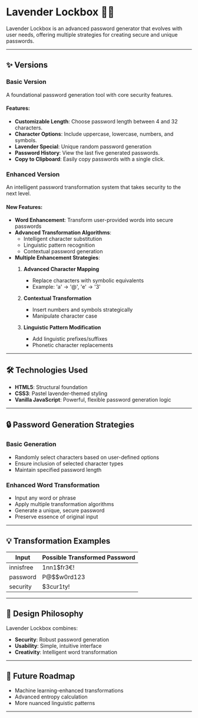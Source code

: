 # Lavender Lockbox 🔐🌿

Lavender Lockbox is an advanced password generator that evolves with user needs, offering multiple strategies for creating secure and unique passwords.

---

## ✨ Versions

### Basic Version
A foundational password generation tool with core security features.

#### Features:
- **Customizable Length**: Choose password length between 4 and 32 characters.
- **Character Options**: Include uppercase, lowercase, numbers, and symbols.
- **Lavender Special**: Unique random password generation
- **Password History**: View the last five generated passwords.
- **Copy to Clipboard**: Easily copy passwords with a single click.

### Enhanced Version
An intelligent password transformation system that takes security to the next level.

#### New Features:
- **Word Enhancement**: Transform user-provided words into secure passwords
- **Advanced Transformation Algorithms**:
  - Intelligent character substitution
  - Linguistic pattern recognition
  - Contextual password generation
- **Multiple Enhancement Strategies**:
  1. **Advanced Character Mapping**
     - Replace characters with symbolic equivalents
     - Example: 'a' → '@', 'e' → '3'
  
  2. **Contextual Transformation**
     - Insert numbers and symbols strategically
     - Manipulate character case
  
  3. **Linguistic Pattern Modification**
     - Add linguistic prefixes/suffixes
     - Phonetic character replacements

---

## 🛠️ Technologies Used

- **HTML5**: Structural foundation
- **CSS3**: Pastel lavender-themed styling
- **Vanilla JavaScript**: Powerful, flexible password generation logic

---

## 🔒 Password Generation Strategies

### Basic Generation
- Randomly select characters based on user-defined options
- Ensure inclusion of selected character types
- Maintain specified password length

### Enhanced Word Transformation
- Input any word or phrase
- Apply multiple transformation algorithms
- Generate a unique, secure password
- Preserve essence of original input

---

## 💡 Transformation Examples

| Input | Possible Transformed Password |
|-------|-------------------------------|
| innisfree | 1nn1$fr3€!                   |
| password  | P@$$w0rd123                  |
| security  | $3cur1ty!                    |

---

## 🌈 Design Philosophy

Lavender Lockbox combines:
- **Security**: Robust password generation
- **Usability**: Simple, intuitive interface
- **Creativity**: Intelligent word transformation

---

## 🚀 Future Roadmap
- Machine learning-enhanced transformations
- Advanced entropy calculation
- More nuanced linguistic patterns

---
